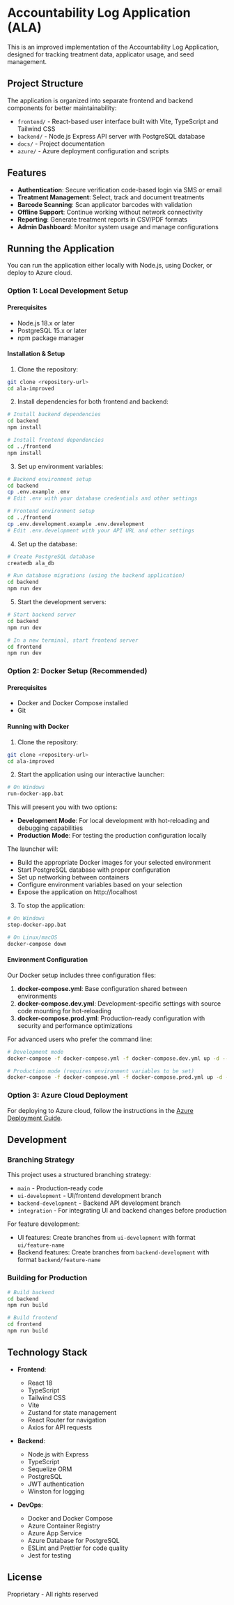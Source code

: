 # Accountability Log Application (ALA)

This is an improved implementation of the Accountability Log Application, designed for tracking treatment data, applicator usage, and seed management.

## Project Structure

The application is organized into separate frontend and backend components for better maintainability:

- `frontend/` - React-based user interface built with Vite, TypeScript and Tailwind CSS
- `backend/` - Node.js Express API server with PostgreSQL database
- `docs/` - Project documentation
- `azure/` - Azure deployment configuration and scripts

## Features

- **Authentication**: Secure verification code-based login via SMS or email
- **Treatment Management**: Select, track and document treatments
- **Barcode Scanning**: Scan applicator barcodes with validation
- **Offline Support**: Continue working without network connectivity
- **Reporting**: Generate treatment reports in CSV/PDF formats
- **Admin Dashboard**: Monitor system usage and manage configurations

## Running the Application

You can run the application either locally with Node.js, using Docker, or deploy to Azure cloud.

### Option 1: Local Development Setup

#### Prerequisites

- Node.js 18.x or later
- PostgreSQL 15.x or later
- npm package manager

#### Installation & Setup

1. Clone the repository:

```bash
git clone <repository-url>
cd ala-improved
```

2. Install dependencies for both frontend and backend:

```bash
# Install backend dependencies
cd backend
npm install

# Install frontend dependencies
cd ../frontend
npm install
```

3. Set up environment variables:

```bash
# Backend environment setup
cd backend
cp .env.example .env
# Edit .env with your database credentials and other settings

# Frontend environment setup
cd ../frontend
cp .env.development.example .env.development
# Edit .env.development with your API URL and other settings
```

4. Set up the database:

```bash
# Create PostgreSQL database
createdb ala_db

# Run database migrations (using the backend application)
cd backend
npm run dev
```

5. Start the development servers:

```bash
# Start backend server
cd backend
npm run dev

# In a new terminal, start frontend server
cd frontend
npm run dev
```

### Option 2: Docker Setup (Recommended)

#### Prerequisites

- Docker and Docker Compose installed
- Git

#### Running with Docker

1. Clone the repository:

```bash
git clone <repository-url>
cd ala-improved
```

2. Start the application using our interactive launcher:

```bash
# On Windows
run-docker-app.bat
```

This will present you with two options:
- **Development Mode**: For local development with hot-reloading and debugging capabilities
- **Production Mode**: For testing the production configuration locally

The launcher will:
- Build the appropriate Docker images for your selected environment
- Start PostgreSQL database with proper configuration
- Set up networking between containers
- Configure environment variables based on your selection
- Expose the application on http://localhost

3. To stop the application:

```bash
# On Windows
stop-docker-app.bat

# On Linux/macOS
docker-compose down
```

#### Environment Configuration

Our Docker setup includes three configuration files:

1. **docker-compose.yml**: Base configuration shared between environments
2. **docker-compose.dev.yml**: Development-specific settings with source code mounting for hot-reloading
3. **docker-compose.prod.yml**: Production-ready configuration with security and performance optimizations

For advanced users who prefer the command line:

```bash
# Development mode
docker-compose -f docker-compose.yml -f docker-compose.dev.yml up -d --build

# Production mode (requires environment variables to be set)
docker-compose -f docker-compose.yml -f docker-compose.prod.yml up -d --build
```

### Option 3: Azure Cloud Deployment

For deploying to Azure cloud, follow the instructions in the [Azure Deployment Guide](azure/README.md).

## Development

### Branching Strategy

This project uses a structured branching strategy:

- `main` - Production-ready code
- `ui-development` - UI/frontend development branch
- `backend-development` - Backend API development branch
- `integration` - For integrating UI and backend changes before production

For feature development:
- UI features: Create branches from `ui-development` with format `ui/feature-name`
- Backend features: Create branches from `backend-development` with format `backend/feature-name`

### Building for Production

```bash
# Build backend
cd backend
npm run build

# Build frontend
cd frontend
npm run build
```

## Technology Stack

- **Frontend**:
  - React 18
  - TypeScript
  - Tailwind CSS
  - Vite
  - Zustand for state management
  - React Router for navigation
  - Axios for API requests

- **Backend**:
  - Node.js with Express
  - TypeScript
  - Sequelize ORM
  - PostgreSQL
  - JWT authentication
  - Winston for logging

- **DevOps**:
  - Docker and Docker Compose
  - Azure Container Registry
  - Azure App Service
  - Azure Database for PostgreSQL
  - ESLint and Prettier for code quality
  - Jest for testing

## License

Proprietary - All rights reserved

